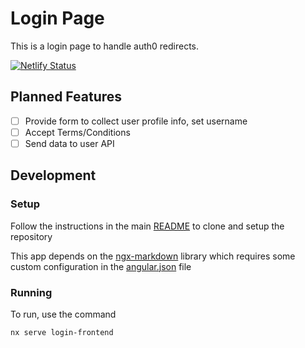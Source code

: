 # Login Page

This is a login page to handle auth0 redirects.

[![Netlify Status](https://api.netlify.com/api/v1/badges/af23dfa8-2e5d-40c7-be94-58a7c835a180/deploy-status)](https://app.netlify.com/sites/biosimulations-login/deploys)

## Planned Features

- [ ] Provide form to collect user profile info, set username
- [ ] Accept Terms/Conditions
- [ ] Send data to user API

## Development

### Setup

Follow the instructions in the main [README](README.md) to clone and setup the repository

This app depends on the [ngx-markdown](https://github.com/jfcere/ngx-markdown) library which requires some custom configuration in the [angular.json](biosimultions/angular.json) file

### Running

To run, use the command

`nx serve login-frontend`
